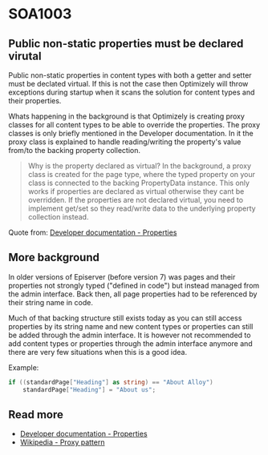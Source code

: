 # SOA1003

## Public non-static properties must be declared virutal

Public non-static properties in content types with both a getter
and setter must be declated virtual. If this is not the case then
Optimizely will throw exceptions during startup when it scans the
solution for content types and their properties.

Whats happening in the background is that Optimizely is creating
proxy classes for all content types to be able to override the
properties. The proxy classes is only briefly mentioned in the
Developer documentation. In it the proxy class is explained to
handle reading/writing the property's value from/to the backing
property collection.

> Why is the property declared as virtual? In the background,
a proxy class is created for the page type, where the typed property
on your class is connected to the backing PropertyData instance.
This only works if properties are declared as virtual otherwise they
cant be overridden. If the properties are not declared virtual, you
need to implement get/set so they read/write data to the underlying
property collection instead.

Quote from: [Developer  documentation - Properties](https://docs.developers.optimizely.com/content-cloud/v11.0.0-content-cloud/docs/properties)

## More background

In older versions of Episerver (before version 7) was pages and their properties
not strongly typed ("defined in code") but instead managed from the admin interface.
Back then, all page properties had to be referenced by their string name in code.

Much of that backing structure still exists today as you can still access
properties by its string name and new content types or properties can still
be added through the admin interface. It is however not recommended to
add content types or properties through the admin interface anymore and there are
very few situations when this is a good idea.

Example:
```csharp
if ((standardPage["Heading"] as string) == "About Alloy")
	standardPage["Heading"] = "About us";
```


## Read more
- [Developer  documentation - Properties](https://docs.developers.optimizely.com/content-cloud/v12.0.0-content-cloud/docs/properties)
- [Wikipedia - Proxy pattern](https://en.wikipedia.org/wiki/Proxy_pattern)